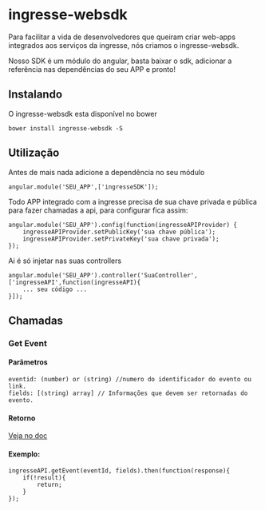 ingresse-websdk
===============

Para facilitar a vida de desenvolvedores que queiram criar web-apps integrados aos serviços da ingresse, nós criamos o ingresse-websdk.

Nosso SDK é um módulo do angular, basta baixar o sdk, adicionar a referência nas dependências do seu APP e pronto!

## Instalando ##
O ingresse-websdk esta disponível no bower
    
    bower install ingresse-websdk -S

## Utilização ##

Antes de mais nada adicione a dependência no seu módulo

    angular.module('SEU_APP',['ingresseSDK']);

Todo APP integrado com a ingresse precisa de sua chave privada e pública para fazer chamadas a api, para configurar fica assim:

    angular.module('SEU_APP').config(function(ingresseAPIProvider) {
        ingresseAPIProvider.setPublicKey('sua chave pública');
	    ingresseAPIProvider.setPrivateKey('sua chave privada');
    });

Ai é só injetar nas suas controllers

    angular.module('SEU_APP').controller('SuaController',['ingresseAPI',function(ingresseAPI){
        ... seu código ... 
    }]);

## Chamadas ##

### Get Event ###

#### Parâmetros ####
    eventid: (number) or (string) //numero do identificador do evento ou link.
    fields: [(string) array] // Informações que devem ser retornadas do evento.

#### Retorno ####
[Veja no doc](http://dev.ingresse.com/#/references/event/get-unique-event "Title")

#### Exemplo: ####
    ingresseAPI.getEvent(eventId, fields).then(function(response){
        if(!result){
			return;
		}
	});
